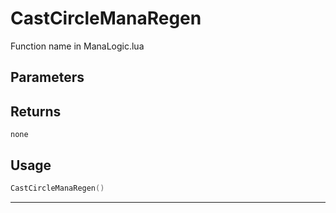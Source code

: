 # CastCircleManaRegen

Function name in ManaLogic.lua

## Parameters

## Returns

`none`

## Usage

```lua
CastCircleManaRegen()
```

---

